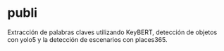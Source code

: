 # publi
Extracción de palabras claves utilizando KeyBERT, detección de objetos con yolo5 y la detección de escenarios con places365. 
